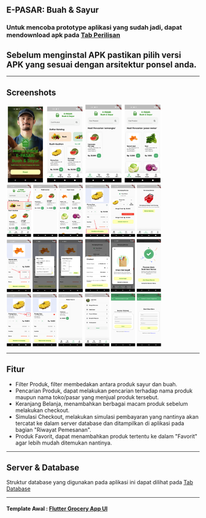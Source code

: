 E-PASAR: Buah & Sayur
-------------

### Untuk mencoba prototype aplikasi yang sudah jadi, dapat mendownload apk pada [Tab Perilisan](https://github.com/albert1911/ambw_flutter/tree/main/apk/release)
## Sebelum menginstal APK pastikan pilih versi APK yang sesuai dengan arsitektur ponsel anda.

-------------

## Screenshots  

<p float="left">
  <img src="Flutter-Grocery-App-UI-main/screenshots/1.png" width="200" />
  <img src="Flutter-Grocery-App-UI-main/screenshots/2.png" width="200" /> 
  <img src="Flutter-Grocery-App-UI-main/screenshots/3.png" width="200" />
  <img src="Flutter-Grocery-App-UI-main/screenshots/4.png" width="200" />
  <img src="Flutter-Grocery-App-UI-main/screenshots/5.png" width="200" /> 
  <img src="Flutter-Grocery-App-UI-main/screenshots/6.png" width="200" />
  <img src="Flutter-Grocery-App-UI-main/screenshots/7.png" width="200" />
  <img src="Flutter-Grocery-App-UI-main/screenshots/8.png" width="200" />
</p>

-------------

## Fitur  
- Filter Produk, filter membedakan antara produk sayur dan buah.
- Pencarian Produk, dapat melakukan pencarian terhadap nama produk maupun nama toko/pasar yang menjual produk tersebut.
- Keranjang Belanja, menambahkan berbagai macam produk sebelum melakukan checkout.
- Simulasi Checkout, melakukan simulasi pembayaran yang nantinya akan tercatat ke dalam server database dan ditampilkan di aplikasi pada bagian "Riwayat Pemesanan".
- Produk Favorit, dapat menambahkan produk tertentu ke dalam "Favorit" agar lebih mudah ditemukan nantinya.

-------------

## Server & Database
Struktur database yang digunakan pada aplikasi ini dapat dilihat pada [Tab Database](https://github.com/albert1911/ambw_flutter/tree/main/database_structure)

-------------

#### Template Awal : [Flutter Grocery App UI](https://github.com/mohammedhashim44/Flutter-Grocery-App-UI#readme)
